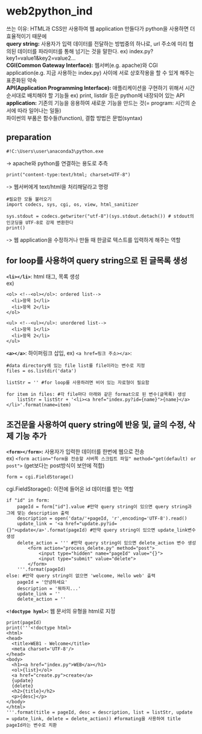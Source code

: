 # web2python_ind

쓰는 이유: HTML과 CSS만 사용하여 웹 application 만들다가 python을 사용하면 더 효율적이기 때문에  
**query string:** 사용자가 입력 데이터를 전달하는 방법중의 하나로, url 주소에 미리 협의된 데이터를 파라미터를 통해 넘기는 것을 말한다. ex) index.py?key1=value1&key2=value2...  
**CGI(Common Gateway Interface):** 웹서버(e.g. apache)와 CGI application(e.g. 지금 사용하는 index.py) 사이에 서로 상호작용을 할 수 있게 해주는 표준화된 약속  
**API(Application Programming Interface):** 애플리케이션을 구현하기 위해서 시간 순서대로 배치해야 할 기능들 ex) print, listdir 등은 python에 내장되어 있는 API  
**application:** 기존의 기능을 응용하여 새로운 기능을 만드는 것(= program: 시간의 순서에 따라 일어나는 일들)  
파이썬의 부품은 함수들(function), 결합 방법은 문법(syntax)  

## preparation  
```
#!C:\Users\user\anaconda3\python.exe 
```
-> apache와 python를 연결하는 용도로 추측  

```
print("content-type:text/html; charset=UTF-8") 
```
-> 웹서버에게 text/html을 처리해달라고 명령  

```
#필요한 모듈 불러오기  
import codecs, sys, cgi, os, view, html_sanitizer
```

```
sys.stdout = codecs.getwriter("utf-8")(sys.stdout.detach()) # stdout의 인코딩을 UTF-8로 강제 변환한다
print()
```
-> 웹 application을 수정하거나 만들 때 한글로 텍스트를 입력하게 해주는 역할  

## for loop를 사용하여 query string으로 된 글목록 생성  

**`<li></li>`**: html 태그, 목록 생성<br> 
ex)  
~~~
<ol> <!--<ol></ol>: ordered list-->
  <li>항목 1</li> 
  <li>항목 2</li>
</ol>

<ul> <!--<ul></ul>: unordered list-->
  <li>항목 1</li>
  <li>항목 2</li>
</ul>
~~~

**`<a></a>`**: 하이퍼링크 삽입, ex) `<a href=링크 주소></a>`: 

```
#data directory에 있는 file list를 file이라는 변수로 지정
files = os.listdir('data') 

listStr = '' #for loop를 사용하려면 비어 있는 자료형이 필요함 

for item in files: #각 file마다 아래와 같은 format으로 된 변수(글목록) 생성
    listStr = listStr + '<li><a href="index.py?id={name}">{name}</a></li>'.format(name=item) 
```


## 조건문을 사용하여 query string에 반응 및, 글의 수정, 삭제 기능 추가
**`<form></form>`:** 사용자가 입력한 데이터를 한번에 웹으로 전송  
ex) `<form action="form을 전송할 서버쪽 스크립트 파일" method="get(default) or post">` (get보다는 post방식이 보안에 적합)

```
form = cgi.FieldStorage()
```
cgi.FieldStorage(): 이전에 들어온 id 데이터를 받는 역할 

```
if "id" in form: 
    pageId = form["id"].value #만약 query string이 있으면 query string과 그에 맞는 description 출력
    description = open('data/'+pageId, 'r',encoding='UTF-8').read()
    update_link = '<a href="update.py?id={}">update</a>'.format(pageId) #만약 query string이 있으면 update_link변수 생성
    delete_action = ''' #만약 query string이 있으면 delete_action 변수 생성
        <form action="process_delete.py" method="post">
            <input type="hidden" name="pageId" value="{}">
            <input type="submit" value="delete">
        </form>
    '''.format(pageId)
else: #만약 query string이 없으면 'welcome, Hello web' 출력 
    pageId = '안녕하세요'
    description = '뭐하지...'
    update_link = ''
    delete_action = ''
```
**`<!doctype hyml>`:** 웹 문서의 유형을 html로 지정  
```
print(pageId)
print('''<!doctype html>
<html>
<head>
  <title>WEB1 - Welcome</title>
  <meta charset='UTF-8'/>
</head>
<body>
  <h1><a href="index.py">WEB</a></h1>
  <ol>{list}</ol>
  <a href="create.py">create</a>
  {update}
  {delete}
  <h2>{title}</h2>
  <p>{desc}</p>
</body>
</html>
'''.format(title = pageId, desc = description, list = listStr, update = update_link, delete = delete_action)) #formating을 사용하여 title pageId라는 변수로 치환
```
